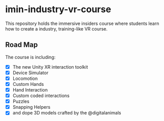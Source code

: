 # imin-industry-vr-course

This repository holds the immersive insiders course where students learn how to create a industry, training-like VR course.

## Road Map

The course is including:
* [x] The new Unity XR interaction toolkit
* [x] Device Simulator
* [x] Locomotion
* [x] Custom Hands
* [x] Hand Interaction
* [x] Custom coded interactions
* [x] Puzzles
* [x] Snapping Helpers
* [x] and dope 3D models crafted by the @digitalanimals